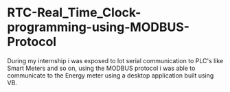 # RTC-Real_Time_Clock-programming-using-MODBUS-Protocol
During my internship i was exposed to lot serial communication to PLC's like Smart Meters and so on, using the MODBUS protocol i was able to communicate to the Energy meter using a desktop application built using VB.
